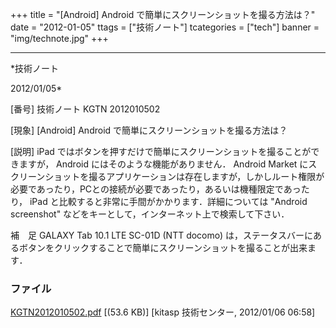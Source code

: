﻿+++
title = "[Android] Android で簡単にスクリーンショットを撮る方法は？"
date = "2012-01-05"
ttags = ["技術ノート"]
tcategories = ["tech"]
banner = "img/technote.jpg"
+++

-----------------------------------------------------------------------------------------------------------------------------

*技術ノート

2012/01/05*


[番号]
技術ノート KGTN 2012010502

[現象]
[Android] Android で簡単にスクリーンショットを撮る方法は？

[説明]
iPad
ではボタンを押すだけで簡単にスクリーンショットを撮ることができますが，
Android にはそのような機能がありません． Android Market
にスクリーンショットを撮るアプリケーションは存在しますが，しかしルート権限が必要であったり，PCとの接続が必要であったり，あるいは機種限定であったり，
iPad と比較すると非常に手間がかかります．詳細については "Android
screenshot" などをキーとして，インターネット上で検索して下さい．

補　足
GALAXY Tab 10.1 LTE SC-01D (NTT docomo)
は，ステータスバーにあるボタンをクリックすることで簡単にスクリーンショットを撮ることが出来ます．


### ファイル

 
 


[KGTN2012010502.pdf](http://techreport.kitasp.net/attachments/download/784/KGTN2012010502.pdf)
 [(53.6 KB)] [kitasp 技術センター, 2012/01/06
06:58]


 


 

